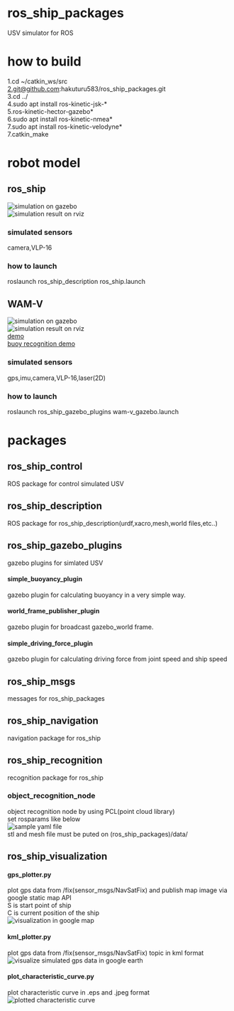 # ros_ship_packages  
USV simulator for ROS  

# how to build
1.cd ~/catkin_ws/src  
2.git@github.com:hakuturu583/ros_ship_packages.git  
3.cd ../  
4.sudo apt install ros-kinetic-jsk-*    
5.ros-kinetic-hector-gazebo*  
6.sudo apt install ros-kinetic-nmea*  
7.sudo apt install ros-kinetic-velodyne*  
7.catkin_make  
# robot model
## ros_ship
![simulation on gazebo](https://github.com/hakuturu583/ros_ship_packages/blob/master/images/gazebo.png)  
![simulation result on rviz](https://github.com/hakuturu583/ros_ship_packages/blob/master/images/rviz.png)  

### simulated sensors
camera,VLP-16

### how to launch
roslaunch ros_ship_description ros_ship.launch

## WAM-V
![simulation on gazebo](https://github.com/hakuturu583/ros_ship_packages/blob/master/images/wam-v_gazebo.png)  
![simulation result on rviz](https://github.com/hakuturu583/ros_ship_packages/blob/master/images/wam-v_rviz.png)  
[demo](https://www.youtube.com/watch?v=tQ_12pDbhCQ&feature=youtu.be)  
[buoy recognition demo](https://youtu.be/tgicLday-1E)

### simulated sensors
gps,imu,camera,VLP-16,laser(2D)  

### how to launch
roslaunch ros_ship_gazebo_plugins wam-v_gazebo.launch

# packages
## ros_ship_control  
ROS package for control simulated USV  

## ros_ship_description
ROS package for ros_ship_description(urdf,xacro,mesh,world files,etc..)  

## ros_ship_gazebo_plugins  
gazebo plugins for simlated USV  
#### simple_buoyancy_plugin  
gazebo plugin for calculating buoyancy in a very simple way.  
#### world_frame_publisher_plugin  
gazebo plugin for broadcast gazebo_world frame.  
#### simple_driving_force_plugin  
gazebo plugin for calculating driving force from joint speed and ship speed  

## ros_ship_msgs
messages for ros_ship_packages  

## ros_ship_navigation  
navigation package for ros_ship  

## ros_ship_recognition  
recognition package for ros_ship
### object_recognition_node
object recognition node by using PCL(point cloud library)  
set rosparams like below  
![sample yaml file](https://github.com/hakuturu583/ros_ship_packages/blob/master/images/ros_ship_recognition_yaml.png)  
stl and mesh file must be puted on (ros_ship_packages)/data/  

## ros_ship_visualization  
#### gps_plotter.py  
plot gps data from /fix(sensor_msgs/NavSatFix) and publish map image via google static map API  
S is start point of ship  
C is current position of the ship    
![visualization in google map](https://github.com/hakuturu583/ros_ship_packages/blob/master/images/map_image_2.png)     
#### kml_plotter.py  
plot gps data from /fix(sensor_msgs/NavSatFix) topic in kml format  
![visualize simulated gps data in google earth](https://github.com/hakuturu583/ros_ship_packages/blob/master/images/kml-plotter-node.png)  
#### plot_characteristic_curve.py  
plot characteristic curve  in .eps and .jpeg format  
![plotted characteristic curve](https://github.com/hakuturu583/ros_ship_packages/blob/master/images/characteristic_curve.jpg)  
